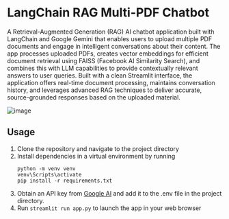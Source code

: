 # LangChain RAG Multi-PDF Chatbot
A Retrieval-Augmented Generation (RAG) AI chatbot application built with LangChain and Google Gemini that enables users to upload multiple PDF documents and engage in intelligent conversations about their content. The app processes uploaded PDFs, creates vector embeddings for efficient document retrieval using FAISS (Facebook AI Similarity Search), and combines this with LLM capabilities to provide contextually relevant answers to user queries. Built with a clean Streamlit interface, the application offers real-time document processing, maintains conversation history, and leverages advanced RAG techniques to deliver accurate, source-grounded responses based on the uploaded material.

![image](https://github.com/user-attachments/assets/403ff0a7-ef6c-4d09-8cfc-98b7538d105b)

## Usage
1. Clone the repository and navigate to the project directory
2. Install dependencies in a virtual environment by running
   ```
   python -m venv venv
   venv\Scripts\activate
   pip install -r requirements.txt
   ```
4. Obtain an API key from [Google AI](https://ai.google.dev/) and add it to the .env file in the project directory.
5. Run `streamlit run app.py` to launch the app in your web browser
